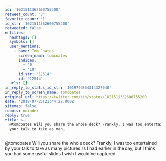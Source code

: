 ```yaml
---
id: '1021511362600755200'
retweet_count: '0'
favorite_count: '1'
id_str: '1021511362600755200'
retweeted: false
entities:
  hashtags: []
  symbols: []
  user_mentions:
    - name: Tom Coates
      screen_name: tomcoates
      indices:
        - '0'
        - '10'
      id_str: '12514'
      id: '12514'
  urls: []
in_reply_to_status_id_str: '1019793864314327040'
in_reply_to_screen_name: tomcoates
original_url: https://twitter.com/jth/status/1021511362600755200
date: '2018-07-23T21:44:22.000Z'
sitemap: false
robots: noindex
reply: true
title: >-
  @tomcoates Will you share the whole deck? Frankly, I was too entertained by
  your talk to take as man…
---
```


@tomcoates Will you share the whole deck? Frankly, I was too entertained by your talk to take as many pictures as I had earlier in the day, but I think you had some useful slides I wish I would've captured.